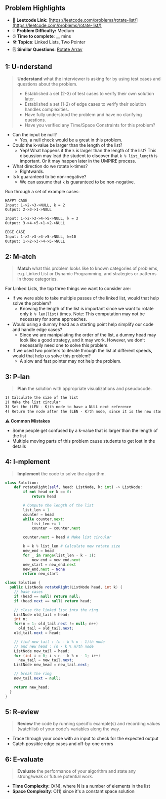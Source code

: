## Problem Highlights

* 🔗 **Leetcode Link:** [https://leetcode.com/problems/rotate-list/](https://leetcode.com/problems/rotate-list/)
* 💡 **Problem Difficulty:** Medium
* ⏰ **Time to complete**: __ mins
* 🛠️ **Topics**: Linked Lists, Two Pointer
* 🗒️ **Similar Questions**: [Rotate Array](https://leetcode.com/problems/rotate-array/)
    
## 1: U-nderstand
 
> **Understand** what the interviewer is asking for by using test cases and questions about the problem.
> 
> - Established a set (2-3) of test cases to verify their own solution later.
> - Established a set (1-2) of edge cases to verify their solution handles complexities.
> - Have fully understood the problem and have no clarifying questions.
> - Have you verified any Time/Space Constraints for this problem?

- Can the input be null?
  - Yes, a null check would be a great in this problem.
- Could the k-value be larger than the length of the list?
  - Yep! What happens if the `k` is larger than the length of the list? This discussion may lead the student to discover that `k % list_length` is important. Or it may happen later in the UMPIRE process.
- What direction do we rotate k-times?
  - Rightwards.
- Is k guaranteed to be non-negative?
  - We can assume that `k` is guaranteed to be non-negative.

Run through a set of example cases:

```markdown
HAPPY CASE
Input: 1->2->3->NULL, k = 2
Output: 2->3->1->NULL

Input: 1->2->3->4->5->NULL, k = 3
Output: 3->4->5->1->2->NULL

EDGE CASE
Input: 1->2->3->4->5->NULL, k=10
Output: 1->2->3->4->5->NULL 
```   
    
## 2: M-atch

> **Match** what this problem looks like to known categories of problems, e.g. Linked List or Dynamic Programming, and strategies or patterns in those categories.

For Linked Lists, the top three things we want to consider are:

- If we were able to take multiple passes of the linked list, would that help solve the problem?
   - Knowing the length of the list is important since we want to rotate only `k % len(list)` times. Note: This computation may not be necessary for some approaches.
- Would using a dummy head as a starting point help simplify our code and handle edge cases?
   - Since we are manipulating the order of the list, a dummy head may look like a good strategy, and it may work. However, we don’t necessarily need one to solve this problem.
- If we used two pointers to iterate through the list at different speeds, would that help us solve this problem?
   - A slow and fast pointer may not help the problem.

## 3: P-lan

> **Plan** the solution with appropriate visualizations and pseudocode.

```markdown
1) Calculate the size of the list
2) Make the list circular
3) Set the (LEN - K)th node to have a NULL next reference
4) Return the node after the (LEN - K)th node, since it is the new start
```

⚠️ **Common Mistakes**

* Some people get confused by a k-value that is larger than the length of the list
* Multiple moving parts of this problem cause students to get lost in the details

## 4: I-mplement

> **Implement** the code to solve the algorithm.

```python
class Solution:
    def rotateRight(self, head: ListNode, k: int) -> ListNode:
        if not head or k == 0:
            return head

        # Compute the length of the list
        list_len = 1
        counter = head
        while counter.next:
            list_len += 1
            counter = counter.next

        counter.next = head # Make list circular

        k = k % list_len # Calculate new rotate size
        new_end = head
        for _ in range(list_len - k - 1):
            new_end = new_end.next
        new_start = new_end.next
        new_end.next = None
        return new_start
```
```java
class Solution {
  public ListNode rotateRight(ListNode head, int k) {
    // base cases
    if (head == null) return null;
    if (head.next == null) return head;

    // close the linked list into the ring
    ListNode old_tail = head;
    int n;
    for(n = 1; old_tail.next != null; n++)
      old_tail = old_tail.next;
    old_tail.next = head;

    // find new tail : (n - k % n - 1)th node
    // and new head : (n - k % n)th node
    ListNode new_tail = head;
    for (int i = 0; i < n - k % n - 1; i++)
      new_tail = new_tail.next;
    ListNode new_head = new_tail.next;

    // break the ring
    new_tail.next = null;

    return new_head;
  }
}
```
    
## 5: R-eview

> **Review** the code by running specific example(s) and recording values (watchlist) of your code's variables along the way.

- Trace through your code with an input to check for the expected output
- Catch possible edge cases and off-by-one errors

## 6: E-valuate

> **Evaluate** the performance of your algorithm and state any strong/weak or future potential work.
    
* **Time Complexity**: O(N), where N is a number of elements in the list
* **Space Complexity**: O(1) since it's a constant space solution
